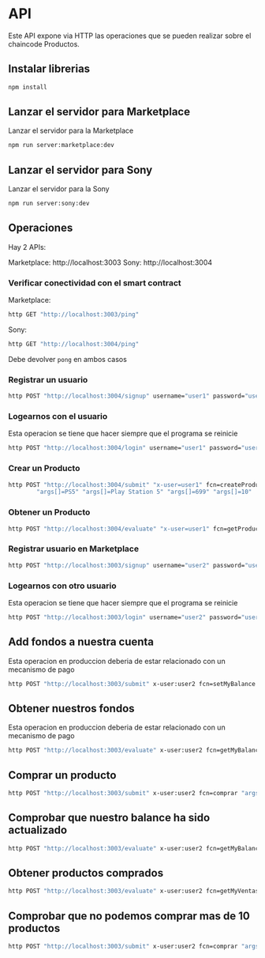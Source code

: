 # API

Este API expone via HTTP las operaciones que se pueden realizar sobre el chaincode Productos.

## Instalar librerias
```bash
npm install
```

## Lanzar el servidor para Marketplace

Lanzar el servidor para la Marketplace

```bash
npm run server:marketplace:dev
```

## Lanzar el servidor para Sony

Lanzar el servidor para la Sony

```bash
npm run server:sony:dev
```

## Operaciones

Hay 2 APIs:

Marketplace: http://localhost:3003
Sony:        http://localhost:3004

### Verificar conectividad con el smart contract

Marketplace:
```bash
http GET "http://localhost:3003/ping"
```
Sony:
```bash
http GET "http://localhost:3004/ping"
```

Debe devolver `pong` en ambos casos

### Registrar un usuario

```bash
http POST "http://localhost:3004/signup" username="user1" password="user1pw"
```

### Logearnos con el usuario

Esta operacion se tiene que hacer siempre que el programa se reinicie

```bash
http POST "http://localhost:3004/login" username="user1" password="user1pw"
```

### Crear un Producto

```bash
http POST "http://localhost:3004/submit" "x-user=user1" fcn=createProduct "args[]=1"  \
        "args[]=PS5" "args[]=Play Station 5" "args[]=699" "args[]=10"
```

### Obtener un Producto

```bash
http POST "http://localhost:3004/evaluate" "x-user=user1" fcn=getProduct "args[]=1"
```

### Registrar usuario en Marketplace

```bash
http POST "http://localhost:3003/signup" username="user2" password="user2pw"
```

### Logearnos con otro usuario

Esta operacion se tiene que hacer siempre que el programa se reinicie

```bash
http POST "http://localhost:3003/login" username="user2" password="user2pw"
```

## Add fondos a nuestra cuenta

Esta operacion en produccion deberia de estar relacionado con un mecanismo de pago

```bash
http POST "http://localhost:3003/submit" x-user:user2 fcn=setMyBalance "args[]=3000"

```

## Obtener nuestros fondos

Esta operacion en produccion deberia de estar relacionado con un mecanismo de pago

```bash
http POST "http://localhost:3003/evaluate" x-user:user2 fcn=getMyBalance

```

## Comprar un producto

```bash
http POST "http://localhost:3003/submit" x-user:user2 fcn=comprar "args[]=1" "args[]=1"
```

## Comprobar que nuestro balance ha sido actualizado

```bash
http POST "http://localhost:3003/evaluate" x-user:user2 fcn=getMyBalance
```

## Obtener productos comprados

```bash
http POST "http://localhost:3003/evaluate" x-user:user2 fcn=getMyVentas
```

## Comprobar que no podemos comprar mas de 10 productos

```bash
http POST "http://localhost:3003/submit" x-user:user2 fcn=comprar "args[]=1" "args[]=12"
```
